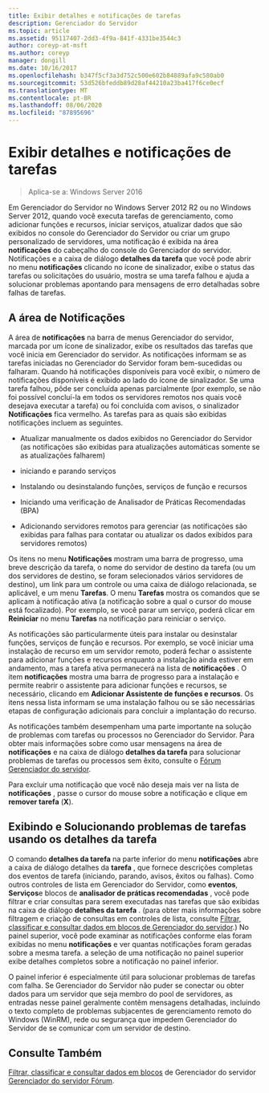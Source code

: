```yaml
---
title: Exibir detalhes e notificações de tarefas
description: Gerenciador do Servidor
ms.topic: article
ms.assetid: 95117407-2dd3-4f9a-841f-4331be3544c3
author: coreyp-at-msft
ms.author: coreyp
manager: dongill
ms.date: 10/16/2017
ms.openlocfilehash: b347f5cf3a3d752c500e602b84889afa9c580ab0
ms.sourcegitcommit: 53d526bfeddb89d28af44210a23ba417f6ce0ecf
ms.translationtype: MT
ms.contentlocale: pt-BR
ms.lasthandoff: 08/06/2020
ms.locfileid: "87895696"
---
```

# <a name="view-task-details-and-notifications"></a>Exibir detalhes e notificações de tarefas

>Aplica-se a: Windows Server 2016

Em Gerenciador do Servidor no Windows Server 2012 R2 ou no Windows Server 2012, quando você executa tarefas de gerenciamento, como adicionar funções e recursos, iniciar serviços, atualizar dados que são exibidos no console do Gerenciador do Servidor ou criar um grupo personalizado de servidores, uma notificação é exibida na área **notificações** do cabeçalho do console do Gerenciador do servidor. Notificações e a caixa de diálogo **detalhes da tarefa** que você pode abrir no menu **notificações** clicando no ícone de sinalizador, exibe o status das tarefas ou solicitações do usuário, mostra se uma tarefa falhou e ajuda a solucionar problemas apontando para mensagens de erro detalhadas sobre falhas de tarefas.

## <a name="the-notifications-area"></a>A área de Notificações
A área de **notificações** na barra de menus Gerenciador do servidor, marcada por um ícone de sinalizador, exibe os resultados das tarefas que você inicia em Gerenciador do servidor. As notificações informam se as tarefas iniciadas no Gerenciador do Servidor foram bem-sucedidas ou falharam. Quando há notificações disponíveis para você exibir, o número de notificações disponíveis é exibido ao lado do ícone de sinalizador. Se uma tarefa falhou, pôde ser concluída apenas parcialmente (por exemplo, se não foi possível concluí-la em todos os servidores remotos nos quais você desejava executar a tarefa) ou foi concluída com avisos, o sinalizador **Notificações** fica vermelho. As tarefas para as quais são exibidas notificações incluem as seguintes.

-   Atualizar manualmente os dados exibidos no Gerenciador do Servidor (as notificações são exibidas para atualizações automáticas somente se as atualizações falharem)

-   iniciando e parando serviços

-   Instalando ou desinstalando funções, serviços de função e recursos

-   Iniciando uma verificação de Analisador de Práticas Recomendadas (BPA)

-   Adicionando servidores remotos para gerenciar (as notificações são exibidas para falhas para contatar ou atualizar os dados exibidos para servidores remotos)

Os itens no menu **Notificações** mostram uma barra de progresso, uma breve descrição da tarefa, o nome do servidor de destino da tarefa (ou um dos servidores de destino, se foram selecionados vários servidores de destino), um link para um controle ou uma caixa de diálogo relacionada, se aplicável, e um menu **Tarefas**. O menu **Tarefas** mostra os comandos que se aplicam à notificação ativa (a notificação sobre a qual o cursor do mouse está focalizado). Por exemplo, se você parar um serviço, poderá clicar em **Reiniciar** no menu **Tarefas** na notificação para reiniciar o serviço.

As notificações são particularmente úteis para instalar ou desinstalar funções, serviços de função e recursos. Por exemplo, se você iniciar uma instalação de recurso em um servidor remoto, poderá fechar o assistente para adicionar funções e recursos enquanto a instalação ainda estiver em andamento, mas a tarefa ativa permanecerá na lista de **notificações** . O item **notificações** mostra uma barra de progresso para a instalação e permite reabrir o assistente para adicionar funções e recursos, se necessário, clicando em **Adicionar Assistente de funções e recursos**. Os itens nessa lista informam se uma instalação falhou ou se são necessárias etapas de configuração adicionais para concluir a implantação do recurso.

As notificações também desempenham uma parte importante na solução de problemas com tarefas ou processos no Gerenciador do Servidor. Para obter mais informações sobre como usar mensagens na área de **notificações** e na caixa de diálogo **detalhes da tarefa** para solucionar problemas de tarefas ou processos sem êxito, consulte o [Fórum Gerenciador do servidor](https://docs.microsoft.com/answers/topics/windows-server-manager.html).

Para excluir uma notificação que você não deseja mais ver na lista de **notificações** , passe o cursor do mouse sobre a notificação e clique em **remover tarefa** (**X**).

## <a name="viewing-and-troubleshooting-tasks-by-using-task-details"></a>Exibindo e Solucionando problemas de tarefas usando os detalhes da tarefa
O comando **detalhes da tarefa** na parte inferior do menu **notificações** abre a caixa de diálogo detalhes da **tarefa** , que fornece descrições completas dos eventos de tarefa (iniciando, parando, avisos, êxitos ou falhas). Como outros controles de lista em Gerenciador do Servidor, como **eventos**, **Serviços**e blocos de **analisador de práticas recomendadas** , você pode filtrar e criar consultas para serem executadas nas tarefas que são exibidas na caixa de diálogo **detalhes da tarefa** . (para obter mais informações sobre filtragem e criação de consultas em controles de lista, consulte [Filtrar, classificar e consultar dados em blocos de Gerenciador do servidor](filter-sort-and-query-data-in-server-manager-tiles.md).) No painel superior, você pode examinar as notificações conforme elas foram exibidas no menu **notificações** e ver quantas notificações foram geradas sobre a mesma tarefa. a seleção de uma notificação no painel superior exibe detalhes completos sobre a notificação no painel inferior.

O painel inferior é especialmente útil para solucionar problemas de tarefas com falha. Se Gerenciador do Servidor não puder se conectar ou obter dados para um servidor que seja membro do pool de servidores, as entradas nesse painel geralmente contêm mensagens detalhadas, incluindo o texto completo de problemas subjacentes de gerenciamento remoto do Windows (WinRM), rede ou segurança que impedem Gerenciador do Servidor de se comunicar com um servidor de destino.

## <a name="see-also"></a>Consulte Também
[Filtrar, classificar e consultar dados em blocos](filter-sort-and-query-data-in-server-manager-tiles.md) 
 de Gerenciador do servidor [Gerenciador do servidor Fórum](https://docs.microsoft.com/answers/topics/windows-server-manager.html).
